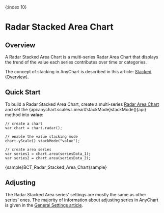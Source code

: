 {:index 10}
# Radar Stacked Area Chart

## Overview

A Radar Stacked Area Chart is a multi-series Radar Area Chart that displays the trend of the value each series contributes over time or categories.

The concept of stacking in AnyChart is described in this article: [Stacked (Overview)](../Overview).

## Quick Start

To build a Radar Stacked Area Chart, create a multi-series [Radar Area Chart](../../Radar_Plot/Area_Chart) and set the {api:anychart.scales.Linear#stackMode}stackMode(){api} method into <strong>value</strong>:

```
// create a chart
var chart = chart.radar();

// enable the value stacking mode
chart.yScale().stackMode("value");

// create area series
var series1 = chart.area(seriesData_1);
var series2 = chart.area(seriesData_2);
```

{sample}BCT\_Radar\_Stacked\_Area\_Chart{sample}

## Adjusting

The Radar Stacked Area series' settings are mostly the same as other series' ones. The majority of information about adjusting series in AnyChart is given in the [General Settings article](../../General_Settings).